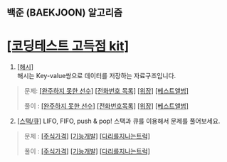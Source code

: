 ## 백준 (BAEKJOON) 알고리즘
# [[코딩테스트 고득점 kit]](https://programmers.co.kr/learn/challenges?tab=algorithm_practice_kit)

1. [[해시]](https://programmers.co.kr/learn/courses/30/parts/12077)   
해시는 Key-value쌍으로 데이터를 저장하는 자료구조입니다.
   
> 문제: [[완주하지 못한 선수]](https://programmers.co.kr/learn/courses/30/lessons/42576) 
[[전화번호 목록]](https://programmers.co.kr/learn/courses/30/lessons/42577) 
[[위장]](https://programmers.co.kr/learn/courses/30/lessons/42578) 
[[베스트앨범]](https://programmers.co.kr/learn/courses/30/lessons/42579) 
>   
> 풀이 : [[완주하지 못한 선수]](./python/코딩테스트_고득점_kit/해시/완주하지못한선수.py) 
[[전화번호목록]](./python/코딩테스트_고득점_kit/해시/전화번호목록.py) 
[[위장]](./python/코딩테스트_고득점_kit/해시/위장.py) 
[[베스트앨범]](./python/코딩테스트_고득점_kit/해시/베스트앨범.py) 

2. [[스택/큐]](https://programmers.co.kr/learn/courses/30/parts/12081) 
LIFO, FIFO, push & pop! 스택과 큐를 이용해서 문제를 풀어보세요.  
      
> 문제 : [[주식가격]](https://programmers.co.kr/learn/courses/30/lessons/42584) 
[[기능개발]](https://programmers.co.kr/learn/courses/30/lessons/42586) 
[[다리를지나는트럭]](https://programmers.co.kr/learn/courses/30/lessons/42583)
>   
> 풀이 : [[주식가격]](.python/코딩테스트_고득점_kit/스택_큐/주식가격.py)
[[기능개발]](.python/코딩테스트_고득점_kit/스택_큐/기능개발.py)
[[다리를지나는트럭]](.python/코딩테스트_고득점_kit/스택_큐/다리를지나는트럭.py)